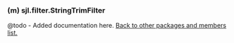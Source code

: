 ### (m) sjl.filter.StringTrimFilter
@todo - Added documentation here.
[Back to other packages and members list.](#other-packages-and-members)
